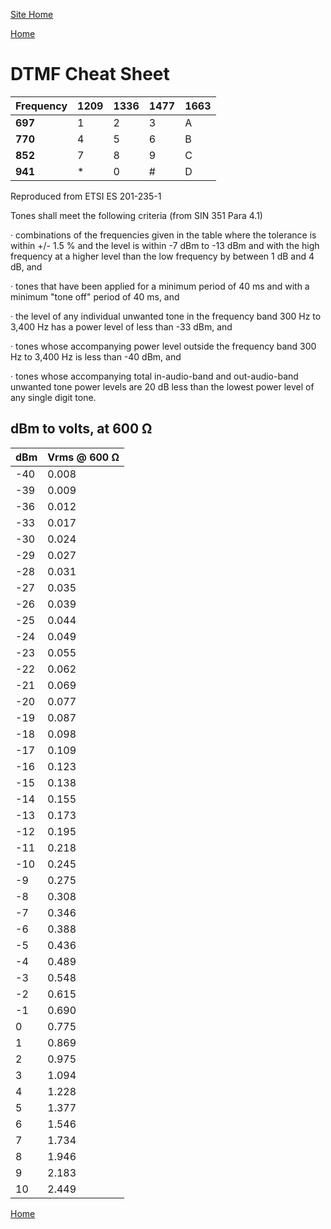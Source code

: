 [Site Home](../README.md)

[Home](README.md)

# DTMF Cheat Sheet



| **Frequency** | **1209** | **1336** | **1477** | **1663** |
| ------------- | -------- | -------- | -------- | -------- |
| **697**       | 1        | 2        | 3        | A        |
| **770**       | 4        | 5        | 6        | B        |
| **852**       | 7        | 8        | 9        | C        |
| **941**       | *        | 0        | #        | D        |

Reproduced from ETSI ES 201-235-1

Tones shall meet the following criteria (from SIN 351 Para 4.1)

·     combinations of the frequencies given in the table where the tolerance is within +/- 1.5 % and the level is within -7 dBm to -13 dBm and with the high frequency at a higher level than the low frequency by between 1 dB and 4 dB, and 

·     tones that have been applied for a minimum period of 40 ms and with a minimum "tone off" period of 40 ms, and 

·     the level of any individual unwanted tone in the frequency band 300 Hz to 3,400 Hz has a power level of less than -33 dBm, and 

·     tones whose accompanying power level outside the frequency band 300 Hz to 3,400 Hz is less than -40 dBm, and 

·     tones whose accompanying total in-audio-band and out-audio-band unwanted tone power levels are 20 dB less than the lowest power level of any single digit tone. 



## dBm to volts, at 600 Ω

| dBm  | Vrms @ 600 Ω |
| ---- | -------------- |
| -40  | 0.008          |
| -39  | 0.009          |
| -36  | 0.012          |
| -33  | 0.017          |
| -30  | 0.024          |
| -29  | 0.027          |
| -28  | 0.031          |
| -27  | 0.035          |
| -26  | 0.039          |
| -25  | 0.044          |
| -24  | 0.049          |
| -23  | 0.055          |
| -22  | 0.062          |
| -21  | 0.069          |
| -20  | 0.077          |
| -19  | 0.087          |
| -18  | 0.098          |
| -17  | 0.109          |
| -16  | 0.123          |
| -15  | 0.138          |
| -14  | 0.155          |
| -13  | 0.173          |
| -12  | 0.195          |
| -11  | 0.218          |
| -10  | 0.245          |
| -9   | 0.275          |
| -8   | 0.308          |
| -7   | 0.346          |
| -6   | 0.388          |
| -5   | 0.436          |
| -4   | 0.489          |
| -3   | 0.548          |
| -2   | 0.615          |
| -1   | 0.690          |
| 0    | 0.775          |
| 1    | 0.869          |
| 2    | 0.975          |
| 3    | 1.094          |
| 4    | 1.228          |
| 5    | 1.377          |
| 6    | 1.546          |
| 7    | 1.734          |
| 8    | 1.946          |
| 9    | 2.183          |
| 10   | 2.449          |



[Home](README.md)